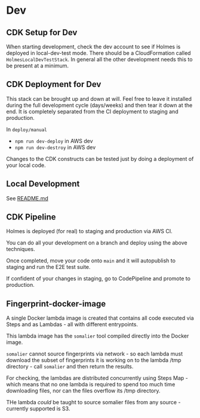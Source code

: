 # Dev

## CDK Setup for Dev

When starting development, check the dev account to see if Holmes is deployed
in local-dev-test mode. There should be a CloudFormation called `HolmesLocalDevTestStack`.
In general all the other development needs this to be present at a minimum.

## CDK Deployment for Dev

This stack can be brought up and down at will. Feel free to leave it installed during
the full development cycle (days/weeks) and then tear it down at the end. It is completely
separated from the CI deployment to staging and production.

In `deploy/manual`

- `npm run dev-deploy` in AWS dev
- `npm run dev-destroy` in AWS dev

Changes to the CDK constructs can be tested just by doing a deployment of your local code.

## Local Development

See [README.md](../legacy/test-local-dev/README.md)

## CDK Pipeline

Holmes is deployed (for real) to staging and production via AWS CI.

You can do all your development on a branch and deploy using the above techniques.

Once completed, move your code onto `main` and it will autopublish to staging and
run the E2E test suite.

If confident of your changes in staging, go to CodePipeline and promote to
production.

## Fingerprint-docker-image

A single Docker lambda image is created that contains all code executed via Steps and as Lambdas -
all with different entrypoints.

This lambda image has the `somalier` tool compiled directly into the Docker image.

`somalier` cannot source fingerprints via network - so each lambda must download
the subset of fingerprints it is working on to the lambda /tmp directory - call
`somalier` and then return the results.

For checking, the lambdas are distributed concurrently using Steps Map - which means that no
one lambda is required to spend too much time downloading files, nor can the files
overflow its /tmp directory.

THe lambda _could_ be taught to source somalier files from any
source - currently supported is S3.

